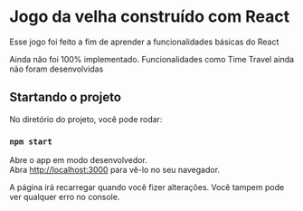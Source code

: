 # Jogo da velha construído com React

Esse jogo foi feito a fim de aprender a funcionalidades básicas do React

Ainda não foi 100% implementado. Funcionalidades como Time Travel ainda não foram desenvolvidas 

## Startando o projeto

No diretório do projeto, você pode rodar:

### `npm start`

Abre o app em modo desenvolvedor.\
Abra [http://localhost:3000](http://localhost:3000) para vê-lo no seu navegador.

A página irá recarregar quando você fizer alterações.
Você tampem pode ver qualquer erro no console.

